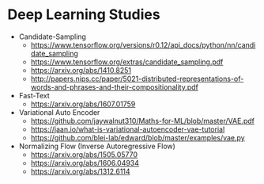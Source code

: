 # Deep Learning Studies
* Candidate-Sampling
  * https://www.tensorflow.org/versions/r0.12/api_docs/python/nn/candidate_sampling
  * https://www.tensorflow.org/extras/candidate_sampling.pdf
  * https://arxiv.org/abs/1410.8251
  * http://papers.nips.cc/paper/5021-distributed-representations-of-words-and-phrases-and-their-compositionality.pdf
* Fast-Text
  * https://arxiv.org/abs/1607.01759
* Variational Auto Encoder
  * https://github.com/jaywalnut310/Maths-for-ML/blob/master/VAE.pdf
  * https://jaan.io/what-is-variational-autoencoder-vae-tutorial
  * https://github.com/blei-lab/edward/blob/master/examples/vae.py
* Normalizing Flow (Inverse Autoregressive Flow)
  * https://arxiv.org/abs/1505.05770
  * https://arxiv.org/abs/1606.04934
  * https://arxiv.org/abs/1312.6114
